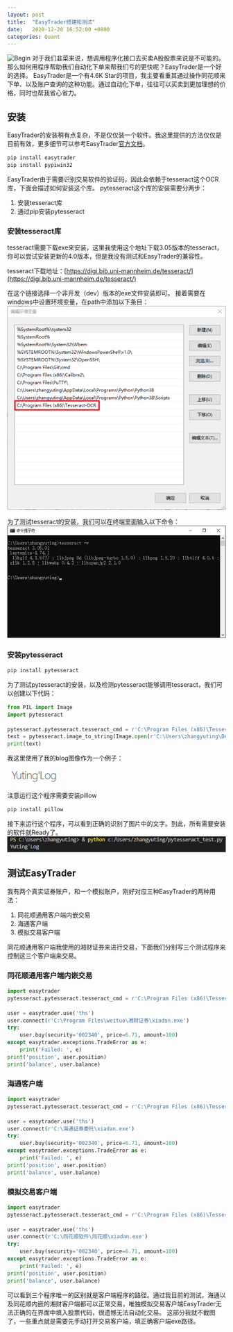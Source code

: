 ```yaml
---
layout: post
title:  "EasyTrader搭建和测试"
date:   2020-12-28 16:52:00 +0800
categories: Quant
---
```

![Begin](https://images.unsplash.com/photo-1583752028088-91e3e9880b46?ixid=MXwxMjA3fDB8MHxwaG90by1wYWdlfHx8fGVufDB8fHw%3D&ixlib=rb-1.2.1&auto=format&fit=crop&w=2167&q=80)
对于我们韭菜来说，想调用程序化接口去买卖A股股票来说是不可能的。那么如何用程序帮助我们自动化下单来帮我们亏的更快呢？EasyTrader是一个好的选择。
EasyTrader是一个有4.6K Star的项目，我主要看重其通过操作同花顺来下单、以及账户查询的这种功能。通过自动化下单，往往可以买卖到更加理想的价格，同时也帮我省心省力。
## 安装
EasyTrader的安装稍有点复杂，不是仅仅装一个软件。我这里提供的方法仅仅是目前有效，更多细节可以参考EasyTrader[官方文档](https://easytrader.readthedocs.io/zh/master/)。
```bash
pip install easytrader
pip install pypiwin32
```
EasyTrader由于需要识别交易软件的验证码，因此会依赖于tesseract这个OCR库，下面会描述如何安装这个库。
pytesseract这个库的安装需要分两步：
1. 安装tesseract库
2. 通过pip安装pytesseract

### 安装tesseract库
tesseract需要下载exe来安装，这里我使用这个地址下载3.05版本的tesseract，你可以尝试安装更新的4.0版本，但是我没有测试和EasyTrader的兼容性。

tesseract下载地址：[https://digi.bib.uni-mannheim.de/tesseract/](https://digi.bib.uni-mannheim.de/tesseract/)

在这个链接选择一个非开发（dev）版本的exe文件安装即可。
接着需要在windows中设置环境变量，在path中添加以下条目：
![](https://raw.githubusercontent.com/zhangyuting/images/master/Snipaste_2020-12-28_17-27-36.png)

为了测试tesseract的安装，我们可以在终端里面输入以下命令：
![](https://raw.githubusercontent.com/zhangyuting/images/master/Snipaste_2020-12-28_17-31-16.png)
### 安装pytesseract
```bash
pip install pytesseract
```
为了测试pytesseract的安装，以及检测pytesseract能够调用tesseract，我们可以创建以下代码：
```python
from PIL import Image
import pytesseract

pytesseract.pytesseract.tesseract_cmd = r'C:\Program Files (x86)\Tesseract-OCR\tesseract.exe'
text = pytesseract.image_to_string(Image.open(r'C:\Users\zhangyuting\Desktop\1-26.jpg'))
print(text)
```
我这里使用了我的blog图像作为一个例子：

![](https://raw.githubusercontent.com/zhangyuting/images/master/Snipaste_2020-12-28_17-35-20.png)

注意运行这个程序需要安装pillow
```bash
pip install pillow
```
接下来运行这个程序，可以看到正确的识别了图片中的文字。到此，所有需要安装的软件就Ready了。
![](https://raw.githubusercontent.com/zhangyuting/images/master/20201228173805.png)

## 测试EasyTrader
我有两个真实证券账户，和一个模拟账户，刚好对应三种EasyTrader的两种用法：
1. 同花顺通用客户端内嵌交易
2. 海通客户端
3. 模拟交易客户端

同花顺通用客户端我使用的湘财证券来进行交易，下面我们分别写三个测试程序来控制这三个客户端来交易。

### 同花顺通用客户端内嵌交易
```python
import easytrader
pytesseract.pytesseract.tesseract_cmd = r'C:\Program Files (x86)\Tesseract-OCR\tesseract.exe'

user = easytrader.use('ths')
user.connect(r'C:\Program Files\weituo\湘财证券\xiadan.exe')
try:
    user.buy(security='002340', price=6.71, amount=100)
except easytrader.exceptions.TradeError as e:
    print('Failed: ', e)
print('position', user.position)
print('balance', user.balance)
```
### 海通客户端
```python
import easytrader
pytesseract.pytesseract.tesseract_cmd = r'C:\Program Files (x86)\Tesseract-OCR\tesseract.exe'

user = easytrader.use('ths')
user.connect(r'C:\海通证券委托\xiadan.exe')
try:
    user.buy(security='002340', price=6.71, amount=100)
except easytrader.exceptions.TradeError as e:
    print('Failed: ', e)
print('position', user.position)
print('balance', user.balance)
```


### 模拟交易客户端
```python
import easytrader
pytesseract.pytesseract.tesseract_cmd = r'C:\Program Files (x86)\Tesseract-OCR\tesseract.exe'

user = easytrader.use('ths')
user.connect(r'C:\同花顺软件\同花顺\xiadan.exe')
try:
    user.buy(security='002340', price=6.71, amount=100)
except easytrader.exceptions.TradeError as e:
    print('Failed: ', e)
print('position', user.position)
print('balance', user.balance)
```
可以看到三个程序唯一的区别就是客户端程序的路径。通过我目前的测试，海通以及同花顺内嵌的湘财客户端都可以正常交易，唯独模拟交易客户端EasyTrader无法正确的在界面中填入股票代码，很遗憾无法自动化交易。
这部分我就不截图了，一些重点就是需要先手动打开交易客户端，填正确客户端exe路径。

